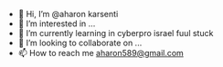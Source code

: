 - 👋 Hi, I’m @aharon karsenti
- 👀 I’m interested in ...
- 🌱 I’m currently learning in cyberpro israel fuul stuck 
- 💞️ I’m looking to collaborate on ...
- 📫 How to reach me aharon589@gmail.com

<!---
aharonYK/aharonYK is a ✨ special ✨ repository because its `README.md` (this file) appears on your GitHub profile.
You can click the Preview link to take a look at your changes.
--->
